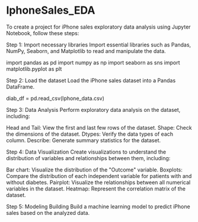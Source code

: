    # IphoneSales_EDA

To create a project for iPhone sales exploratory data analysis using Jupyter Notebook, follow these steps:

Step 1: Import necessary libraries Import essential libraries such as Pandas, NumPy, Seaborn, and Matplotlib to read and manipulate the data.

import pandas as pd
import numpy as np
import seaborn as sns
import matplotlib.pyplot as plt

Step 2: Load the dataset Load the iPhone sales dataset into a Pandas DataFrame.

diab_df = pd.read_csv(Iphone_data.csv)

Step 3: Data Analysis Perform exploratory data analysis on the dataset, including:

Head and Tail: View the first and last few rows of the dataset.
Shape: Check the dimensions of the dataset.
Dtypes: Verify the data types of each column.
Describe: Generate summary statistics for the dataset.

Step 4: Data Visualization Create visualizations to understand the distribution of variables and relationships between them, including:

Bar chart: Visualize the distribution of the "Outcome" variable.
Boxplots: Compare the distribution of each independent variable for patients with and without diabetes.
Pairplot: Visualize the relationships between all numerical variables in the dataset.
Heatmap: Represent the correlation matrix of the dataset.

Step 5: Modeling Building Build a machine learning model to predict iPhone sales based on the analyzed data.
